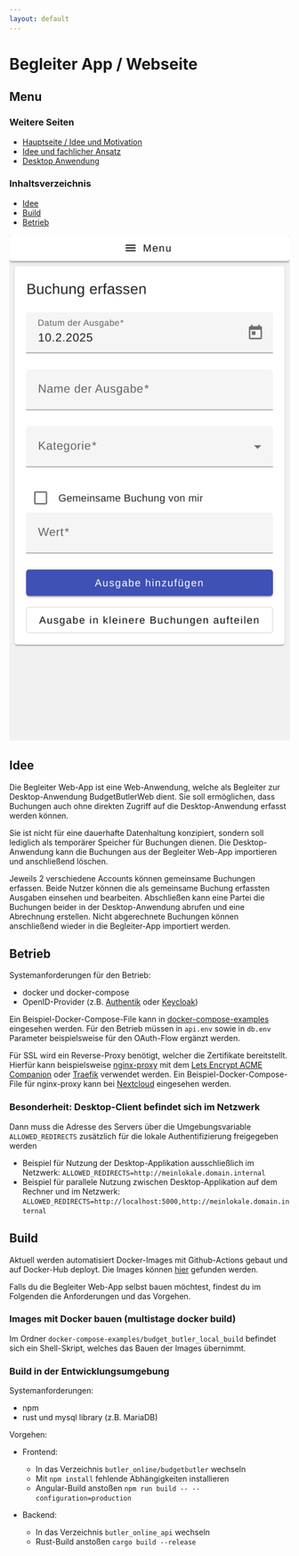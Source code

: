 ```yaml
---
layout: default
---
```


# Begleiter App / Webseite

## Menu

### Weitere Seiten

* [Hauptseite / Idee und Motivation](index.md)
* [Idee und fachlicher Ansatz](fachlicher-ansatz.md)
* [Desktop Anwendung](butler-offline.md)

### Inhaltsverzeichnis

* [Idee](#idee)
* [Build](#build)
* [Betrieb](#betrieb)

![Mobile Schnellerfassung](img/screenshots_mobile/erfassen.png)

## Idee

Die Begleiter Web-App ist eine Web-Anwendung, welche als Begleiter zur Desktop-Anwendung BudgetButlerWeb dient. Sie soll
ermöglichen, dass Buchungen auch ohne direkten Zugriff auf die Desktop-Anwendung erfasst werden können.

Sie ist nicht für eine dauerhafte Datenhaltung konzipiert, sondern soll lediglich als temporärer Speicher für Buchungen
dienen. Die Desktop-Anwendung kann die Buchungen aus der Begleiter Web-App importieren und anschließend löschen.

Jeweils 2 verschiedene Accounts können gemeinsame Buchungen erfassen.
Beide Nutzer können die als gemeinsame Buchung erfassten Ausgaben einsehen und bearbeiten.
Abschließen kann eine Partei die Buchungen beider in der Desktop-Anwendung abrufen und eine Abrechnung erstellen.
Nicht abgerechnete Buchungen können anschließend wieder in die Begleiter-App importiert werden.

## Betrieb

Systemanforderungen für den Betrieb:

* docker und docker-compose
* OpenID-Provider (z.B. [Authentik](https://goauthentik.io) oder [Keycloak](https://www.keycloak.org/))

Ein Beispiel-Docker-Compose-File kann in [docker-compose-examples](https://github.com/SebastianRzk/BudgetButlerWeb/tree/master/docker-compose-examples) eingesehen werden.
Für den Betrieb müssen in `api.env` sowie in `db.env` Parameter beispielsweise für den OAuth-Flow ergänzt werden.

Für SSL wird ein Reverse-Proxy benötigt, welcher die Zertifikate bereitstellt. Hierfür kann
beispielsweise [nginx-proxy](https://github.com/nginx-proxy/nginx-proxy) mit
dem [Lets Encrypt ACME Companion](https://github.com/nginx-proxy/acme-companion) oder [Traefik](https://traefik.io/)
verwendet werden. Ein Beispiel-Docker-Compose-File für nginx-proxy kann
bei [Nextcloud](https://github.com/nextcloud/docker/tree/master/.examples) eingesehen werden.

### Besonderheit: Desktop-Client befindet sich im Netzwerk

Dann muss die Adresse des Servers über die Umgebungsvariable `ALLOWED_REDIRECTS` zusätzlich für die lokale
Authentifizierung freigegeben werden

* Beispiel für Nutzung der Desktop-Applikation ausschließlich im Netzwerk:
  `ALLOWED_REDIRECTS=http://meinlokale.domain.internal`
* Beispiel für parallele Nutzung zwischen Desktop-Applikation auf dem Rechner und im Netzwerk:
  `ALLOWED_REDIRECTS=http://localhost:5000,http://meinlokale.domain.internal`

## Build

Aktuell werden automatisiert Docker-Images mit Github-Actions gebaut und auf Docker-Hub deployt. Die Images können
[hier](https://hub.docker.com/u/sebastianrzk) gefunden werden.

Falls du die Begleiter Web-App selbst bauen möchtest, findest du im Folgenden die Anforderungen und das Vorgehen.


### Images mit Docker bauen (multistage docker build)

Im Ordner `docker-compose-examples/budget_butler_local_build` befindet sich ein Shell-Skript, welches das Bauen der
Images übernimmt.


### Build in der Entwicklungsumgebung

Systemanforderungen:

* npm
* rust und mysql library (z.B. MariaDB)

Vorgehen:

* Frontend:

	* In das Verzeichnis `butler_online/budgetbutler` wechseln
	* Mit `npm install` fehlende Abhängigkeiten installieren
	* Angular-Build anstoßen `npm run build -- --configuration=production`

* Backend:

	* In das Verzeichnis `butler_online_api` wechseln
	* Rust-Build anstoßen `cargo build --release`
